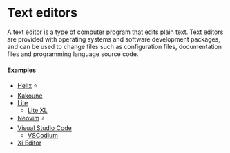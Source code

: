 # Text editors

A text editor is a type of computer program that edits plain text. Text editors are provided with operating systems and software development packages, and can be used to change files such as configuration files, documentation files and programming language source code.

#### Examples
- [Helix](helix.md) ⭐
- [Kakoune](https://kakoune.org)
- [Lite](https://github.com/rxi/lite)
    - [Lite XL](https://lite-xl.com)
- [Neovim](neovim.md) ⭐
- [Visual Studio Code](https://code.visualstudio.com)
    - [VSCodium](https://github.com/VSCodium/vscodium)
- [Xi Editor](https://github.com/xi-editor/xi-editor)
